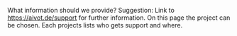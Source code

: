 What information should we provide?
Suggestion: Link to https://aivot.de/support for further information. On this page the project can be chosen.
Each projects lists who gets support and where.